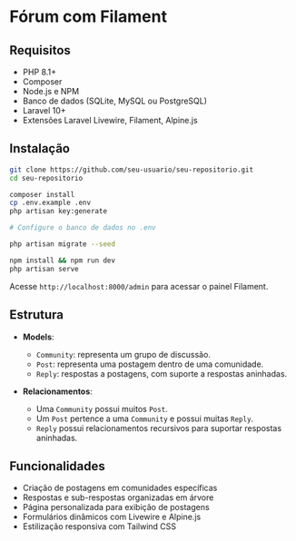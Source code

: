 # Fórum com Filament

## Requisitos

* PHP 8.1+
* Composer
* Node.js e NPM
* Banco de dados (SQLite, MySQL ou PostgreSQL)
* Laravel 10+
* Extensões Laravel Livewire, Filament, Alpine.js

## Instalação

```bash
git clone https://github.com/seu-usuario/seu-repositorio.git
cd seu-repositorio

composer install
cp .env.example .env
php artisan key:generate

# Configure o banco de dados no .env

php artisan migrate --seed

npm install && npm run dev
php artisan serve
```

Acesse `http://localhost:8000/admin` para acessar o painel Filament.

## Estrutura

* **Models**:

  * `Community`: representa um grupo de discussão.
  * `Post`: representa uma postagem dentro de uma comunidade.
  * `Reply`: respostas a postagens, com suporte a respostas aninhadas.

* **Relacionamentos**:

  * Uma `Community` possui muitos `Post`.
  * Um `Post` pertence a uma `Community` e possui muitas `Reply`.
  * `Reply` possui relacionamentos recursivos para suportar respostas aninhadas.

## Funcionalidades

* Criação de postagens em comunidades específicas
* Respostas e sub-respostas organizadas em árvore
* Página personalizada para exibição de postagens
* Formulários dinâmicos com Livewire e Alpine.js
* Estilização responsiva com Tailwind CSS

